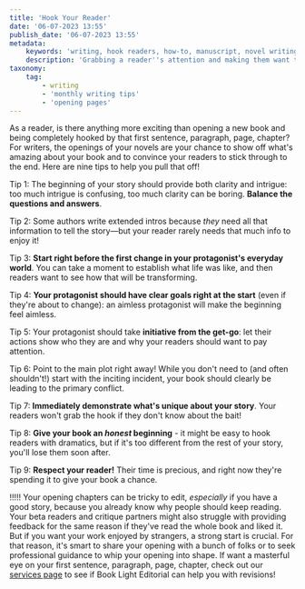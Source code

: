 ```yaml
---
title: 'Hook Your Reader'
date: '06-07-2023 13:55'
publish_date: '06-07-2023 13:55'
metadata:
    keywords: 'writing, hook readers, how-to, manuscript, novel writing, editing'
    description: 'Grabbing a reader''s attention and making them want to read more can be tricky Learn how to do it well!'
taxonomy:
    tag:
        - writing
        - 'monthly writing tips'
        - 'opening pages'
---
```


As a reader, is there anything more exciting than opening a new book and being completely hooked by that first sentence, paragraph, page, chapter? For writers, the openings of your novels are your chance to show off what's amazing about your book and to convince your readers to stick through to the end. Here are nine tips to help you pull that off!

Tip 1: The beginning of your story should provide both clarity and intrigue: too much intrigue is confusing, too much clarity can be boring. **Balance the questions and answers**.

Tip 2: Some authors write extended intros because *they* need all that information to tell the story—but your reader rarely needs that much info to enjoy it! 

Tip 3: **Start right before the first change in your protagonist's everyday world**. You can take a moment to establish what life was like, and then readers want to see how that will be transforming.

Tip 4: **Your protagonist should have clear goals right at the start** (even if they're about to change): an aimless protagonist will make the beginning feel aimless. 

Tip 5: Your protagonist should take **initiative from the get-go**: let their actions show who they are and why your readers should want to pay attention.

Tip 6: Point to the main plot right away! While you don't need to (and often shouldn't!) start with the inciting incident, your book should clearly be leading to the primary conflict.  

Tip 7: **Immediately demonstrate what's unique about your story**. Your readers won't grab the hook if they don't know about the bait! 

Tip 8: **Give your book an *honest* beginning** - it might be easy to hook readers with dramatics, but if it's too different from the rest of your story, you'll lose them soon after. 

Tip 9: **Respect your reader!** Their time is precious, and right now they're spending it to give your book a chance. 

!!!!! Your opening chapters can be tricky to edit, *especially* if you have a good story, because you already know why people should keep reading. Your beta readers and critique partners might also struggle with providing feedback for the same reason if they've read the whole book and liked it. But if you want your work enjoyed by strangers, a strong start is crucial. For that reason, it's smart to share your opening with a bunch of folks or to seek professional guidance to whip your opening into shape. If want a masterful eye on your first sentence, paragraph, page, chapter, check out our [services page](/services) to see if Book Light Editorial can help you with revisions! 
